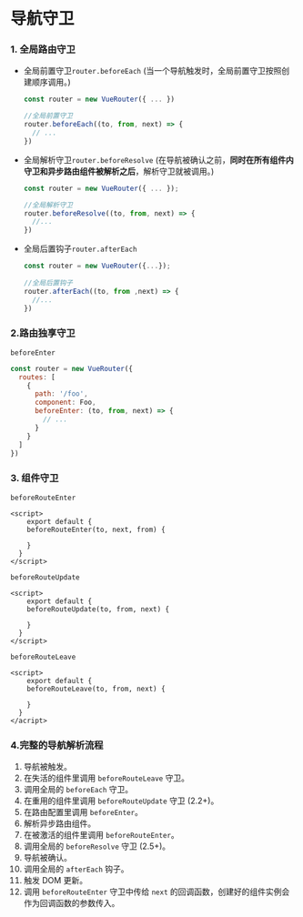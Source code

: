 # 导航守卫

### 1. 全局路由守卫

* 全局前置守卫`router.beforeEach` (当一个导航触发时，全局前置守卫按照创建顺序调用。)

  ```javascript
  const router = new VueRouter({ ... })
  
  //全局前置守卫
  router.beforeEach((to, from, next) => {
    // ...
  })
  ```

  

* 全局解析守卫`router.beforeResolve` (在导航被确认之前，**同时在所有组件内守卫和异步路由组件被解析之后**，解析守卫就被调用。)

  ```javascript
  const router = new VueRouter({ ... });
  
  //全局解析守卫
  router.beforeResolve((to, from, next) => {
    //...
  })
  ```

  

* 全局后置钩子`router.afterEach`

  ```javascript
  const router = new VueRouter({...});
                                
  //全局后置钩子
  router.afterEach((to, from ,next) => {
    //...
  })
  ```



### 2.路由独享守卫

`beforeEnter`

```javascript
const router = new VueRouter({
  routes: [
    {
      path: '/foo',
      component: Foo,
      beforeEnter: (to, from, next) => {
        // ...
      }
    }
  ]
})
```



### 3. 组件守卫

`beforeRouteEnter`

```vue
<script>
	export default {
    beforeRouteEnter(to, next, from) {
      
    }
  }
</script>
```



`beforeRouteUpdate`

```vue
<script>
	export default {
    beforeRouteUpdate(to, from, next) {
      
    }
  }
</script>
```



`beforeRouteLeave`	

```vue
<script>
	export default {
  	beforeRouteLeave(to, from, next) {
      
    }
  }
</acript>
```

### 4.完整的导航解析流程

1. 导航被触发。
2. 在失活的组件里调用 `beforeRouteLeave` 守卫。
3. 调用全局的 `beforeEach` 守卫。
4. 在重用的组件里调用 `beforeRouteUpdate` 守卫 (2.2+)。
5. 在路由配置里调用 `beforeEnter`。
6. 解析异步路由组件。
7. 在被激活的组件里调用 `beforeRouteEnter`。
8. 调用全局的 `beforeResolve` 守卫 (2.5+)。
9. 导航被确认。
10. 调用全局的 `afterEach` 钩子。
11. 触发 DOM 更新。
12. 调用 `beforeRouteEnter` 守卫中传给 `next` 的回调函数，创建好的组件实例会作为回调函数的参数传入。
